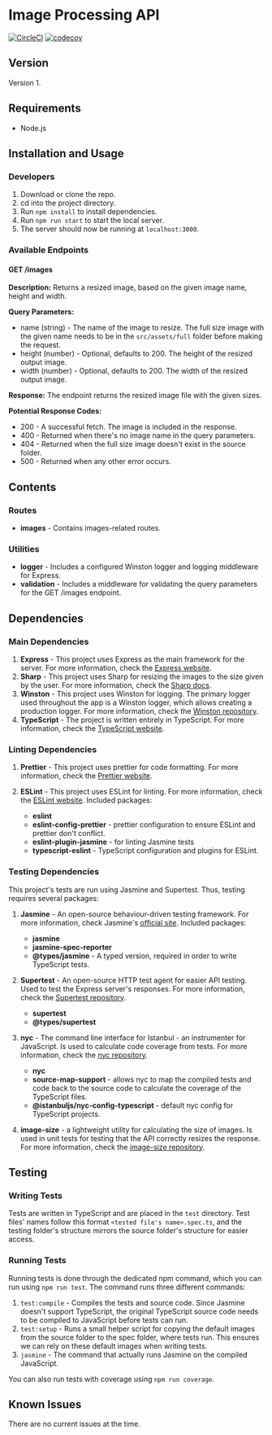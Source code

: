 # Image Processing API

[![CircleCI](https://circleci.com/gh/shirblc/img-processing-api.svg?style=shield)](https://circleci.com/gh/shirblc/img-processing-api.svg)
[![codecov](https://codecov.io/gh/shirblc/img-processing-api/graph/badge.svg)](https://codecov.io/gh/shirblc/img-processing-api)

## Version

Version 1.

## Requirements

- Node.js

## Installation and Usage

### Developers

1. Download or clone the repo.
2. cd into the project directory.
3. Run `npm install` to install dependencies.
4. Run `npm run start` to start the local server.
5. The server should now be running at `localhost:3000`.

### Available Endpoints

#### GET /images

**Description:** Returns a resized image, based on the given image name, height and width.

**Query Parameters:**

- name (string) - The name of the image to resize. The full size image with the given name needs to be in the `src/assets/full` folder before making the request.
- height (number) - Optional, defaults to 200. The height of the resized output image.
- width (number) - Optional, defaults to 200. The width of the resized output image.

**Response:** The endpoint returns the resized image file with the given sizes.

**Potential Response Codes:**

- 200 - A successful fetch. The image is included in the response.
- 400 - Returned when there's no image name in the query parameters.
- 404 - Returned when the full size image doesn't exist in the source folder.
- 500 - Returned when any other error occurs.

## Contents

### Routes

- **images** - Contains images-related routes.

### Utilities

- **logger** - Includes a configured Winston logger and logging middleware for Express.
- **validation** - Includes a middleware for validating the query parameters for the GET /images endpoint.

## Dependencies

### Main Dependencies

1. **Express** - This project uses Express as the main framework for the server. For more information, check the [Express website](https://expressjs.com).
2. **Sharp** - This project uses Sharp for resizing the images to the size given by the user. For more information, check the [Sharp docs](https://sharp.pixelplumbing.com).
3. **Winston** - This project uses Winston for logging. The primary logger used throughout the app is a Winston logger, which allows creating a production logger. For more information, check the [Winston repository](https://github.com/winstonjs/winston).
4. **TypeScript** - The project is written entirely in TypeScript. For more information, check the [TypeScript website](https://www.typescriptlang.org).

### Linting Dependencies

1. **Prettier** - This project uses prettier for code formatting. For more information, check the [Prettier website](https://prettier.io).
2. **ESLint** - This project uses ESLint for linting. For more information, check the [ESLint website](https://eslint.org). Included packages:

   - **eslint**
   - **eslint-config-prettier** - prettier configuration to ensure ESLint and prettier don't conflict.
   - **eslint-plugin-jasmine** - for linting Jasmine tests
   - **typescript-eslint** - TypeScript configuration and plugins for ESLint.

### Testing Dependencies

This project's tests are run using Jasmine and Supertest. Thus, testing requires several packages:

1. **Jasmine** - An open-source behaviour-driven testing framework. For more information, check Jasmine's [official site](https://jasmine.github.io). Included packages:

   - **jasmine**
   - **jasmine-spec-reporter**
   - **@types/jasmine** - A typed version, required in order to write TypeScript tests.

2. **Supertest** - An open-source HTTP test agent for easier API testing. Used to test the Express server's responses. For more information, check the [Supertest repository](https://github.com/ladjs/supertest).

   - **supertest**
   - **@types/supertest**

3. **nyc** - The command line interface for Istanbul - an instrumenter for JavaScript. Is used to calculate code coverage from tests. For more information, check the [nyc repository](https://github.com/istanbuljs/nyc).

   - **nyc**
   - **source-map-support** - allows nyc to map the compiled tests and code back to the source code to calculate the coverage of the TypeScript files.
   - **@istanbuljs/nyc-config-typescript** - default nyc config for TypeScript projects.

4. **image-size** - a lightweight utility for calculating the size of images. Is used in unit tests for testing that the API correctly resizes the response. For more information, check the [image-size repository](https://github.com/image-size/image-size).

## Testing

### Writing Tests

Tests are written in TypeScript and are placed in the `test` directory. Test files' names follow this format `<tested file's name>.spec.ts`, and the testing folder's structure mirrors the source folder's structure for easier access.

### Running Tests

Running tests is done through the dedicated npm command, which you can run using `npm run test`. The command runs three different commands:

1. `test:compile` - Compiles the tests and source code. Since Jasmine doesn't support TypeScript, the original TypeScript source code needs to be compiled to JavaScript before tests can run.
2. `test:setup` - Runs a small helper script for copying the default images from the source folder to the spec folder, where tests run. This ensures we can rely on these default images when writing tests.
3. `jasmine` - The command that actually runs Jasmine on the compiled JavaScript.

You can also run tests with coverage using `npm run coverage`.

## Known Issues

There are no current issues at the time.
